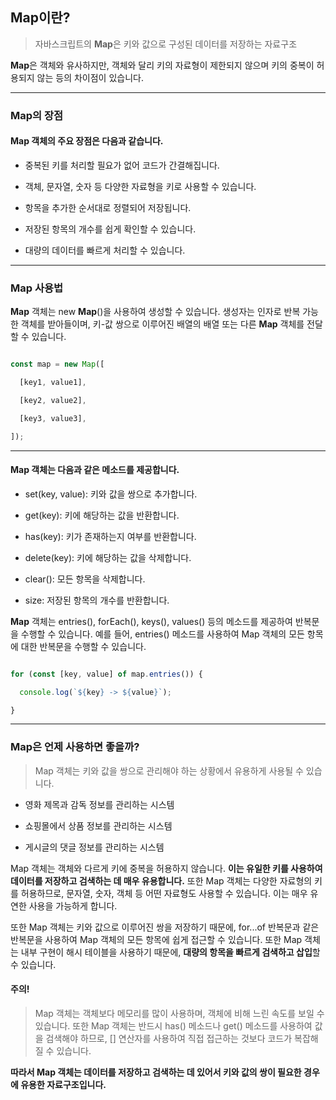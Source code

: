 ## **Map**이란?

  

> 자바스크립트의 **Map**은 키와 값으로 구성된 데이터를 저장하는 자료구조

  

**Map**은 객체와 유사하지만, 객체와 달리 키의 자료형이 제한되지 않으며 키의 중복이 허용되지 않는 등의 차이점이 있습니다.

  

---

  

### **Map**의 장점

  

#### **Map** 객체의 주요 장점은 다음과 같습니다.

  

- 중복된 키를 처리할 필요가 없어 코드가 간결해집니다.

- 객체, 문자열, 숫자 등 다양한 자료형을 키로 사용할 수 있습니다.

- 항목을 추가한 순서대로 정렬되어 저장됩니다.

- 저장된 항목의 개수를 쉽게 확인할 수 있습니다.

- 대량의 데이터를 빠르게 처리할 수 있습니다.

  

---

  

### **Map** 사용법

  

**Map** 객체는 new **Map**()을 사용하여 생성할 수 있습니다. 생성자는 인자로 반복 가능한 객체를 받아들이며, 키-값 쌍으로 이루어진 배열의 배열 또는 다른 **Map** 객체를 전달할 수 있습니다.

  

```javascript

const map = new Map([

  [key1, value1],

  [key2, value2],

  [key3, value3],

]);

```

  

---

  

#### **Map** 객체는 다음과 같은 메소드를 제공합니다.

  

- set(key, value): 키와 값을 쌍으로 추가합니다.

- get(key): 키에 해당하는 값을 반환합니다.

- has(key): 키가 존재하는지 여부를 반환합니다.

- delete(key): 키에 해당하는 값을 삭제합니다.

- clear(): 모든 항목을 삭제합니다.

- size: 저장된 항목의 개수를 반환합니다.

  

**Map** 객체는 entries(), forEach(), keys(), values() 등의 메소드를 제공하여 반복문을 수행할 수 있습니다. 예를 들어, entries() 메소드를 사용하여 Map 객체의 모든 항목에 대한 반복문을 수행할 수 있습니다.

  

```javascript

for (const [key, value] of map.entries()) {

  console.log(`${key} -> ${value}`);

}

```

  

---

  

### Map은 언제 사용하면 좋을까?

  

> Map 객체는 키와 값을 쌍으로 관리해야 하는 상황에서 유용하게 사용될 수 있습니다.

  

- 영화 제목과 감독 정보를 관리하는 시스템

- 쇼핑몰에서 상품 정보를 관리하는 시스템

- 게시글의 댓글 정보를 관리하는 시스템

  

Map 객체는 객체와 다르게 키에 중복을 허용하지 않습니다. **이는 유일한 키를 사용하여 데이터를 저장하고 검색하는 데 매우 유용합니다.** 또한 Map 객체는 다양한 자료형의 키를 허용하므로, 문자열, 숫자, 객체 등 어떤 자료형도 사용할 수 있습니다. 이는 매우 유연한 사용을 가능하게 합니다.

  

또한 Map 객체는 키와 값으로 이루어진 쌍을 저장하기 때문에, for...of 반복문과 같은 반복문을 사용하여 Map 객체의 모든 항목에 쉽게 접근할 수 있습니다. 또한 Map 객체는 내부 구현이 해시 테이블을 사용하기 때문에, **대량의 항목을 빠르게 검색하고 삽입**할 수 있습니다.

  

#### 주의!

  

> Map 객체는 객체보다 메모리를 많이 사용하며, 객체에 비해 느린 속도를 보일 수 있습니다. 또한 Map 객체는 반드시 has() 메소드나 get() 메소드를 사용하여 값을 검색해야 하므로, [] 연산자를 사용하여 직접 접근하는 것보다 코드가 복잡해질 수 있습니다.

  

**따라서 Map 객체는 데이터를 저장하고 검색하는 데 있어서 키와 값의 쌍이 필요한 경우에 유용한 자료구조입니다.**